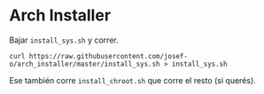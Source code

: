 # Arch Installer

Bajar `install_sys.sh` y correr.

`curl https://raw.githubusercontent.com/josef-o/arch_installer/master/install_sys.sh > install_sys.sh`

Ese también corre `install_chroot.sh` que corre el resto (si querés).
